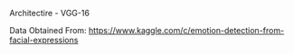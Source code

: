Architectire - VGG-16

Data Obtained From: https://www.kaggle.com/c/emotion-detection-from-facial-expressions
